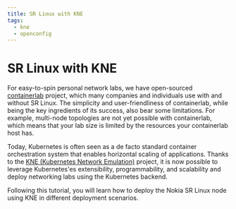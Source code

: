 ```yaml
---
title: SR Linux with KNE
tags:
  - kne
  - openconfig
---
```


# SR Linux with KNE

For easy-to-spin personal network labs, we have open-sourced [containerlab](https://containerlab.dev) project, which many companies and individuals use with and without SR Linux. The simplicity and user-friendliness of containerlab, while being the key ingredients of its success, also bear some limitations. For example, multi-node topologies are not yet possible with containerlab, which means that your lab size is limited by the resources your containerlab host has.

Today, Kubernetes is often seen as a de facto standard container orchestration system that enables horizontal scaling of applications. Thanks to the [KNE (Kubernetes Network Emulation)][knedoc] project, it is now possible to leverage Kubernetes'es extensibility, programmability, and scalability and deploy networking labs using the Kubernetes backend.

Following this tutorial, you will learn how to deploy the Nokia SR Linux node using KNE in different deployment scenarios.

[knedoc]: https://github.com/openconfig/kne/#readme
